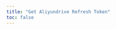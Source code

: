 ```yaml
---
title: "Get Aliyundrive Refresh Token"
toc: false
---
```


<NaiveClient>
<Request />
</NaiveClient>

<script setup lang="ts">
import Request from "@Aliyundrive/Request";
</script>
